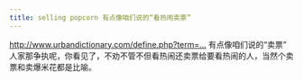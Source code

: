 ```yaml
---
title: selling popcorn 有点像咱们说的“看热闹卖票”
---
```


<p><a href="http://www.urbandictionary.com/define.php?term=selling+popcorn">http://www.urbandictionary.com/define.php?term=...</a>
有点像咱们说的“卖票”
人家那争执呢，你看见了，不劝不管不但看热闹还卖票给要看热闹的人，当然个卖票和卖爆米花都是比喻。</p>
